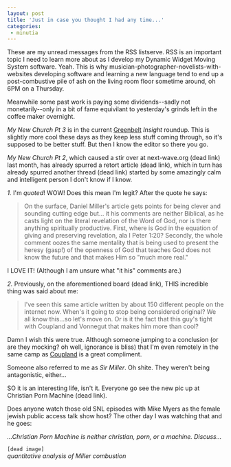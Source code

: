 ```yaml
---
layout: post
title: 'Just in case you thought I had any time...'
categories:
 - minutia
---
```

 
These are my unread messages from the RSS listserve. RSS is an important topic I need to learn more about as I develop my Dynamic Widget Moving System software. Yeah. This is why musician-photographer-novelists-with-websites developing software and learning a new language tend to end up a post-combustive pile of ash on the living room floor sometime around, oh 6PM on a Thursday.

Meanwhile some past work is paying some dividends--sadly not monetarily--only in a bit of fame equivilant to yesterday's grinds left in the coffee maker overnight.

_My New Church Pt 3_ is in the current [Greenbelt](http://www.greenbelt.org.uk/) _Insight_ roundup. This is slightly more cool these days as they keep less stuff coming through, so it's supposed to be better stuff. But then I know the editor so there you go.

_My New Church Pt 2_, which caused a stir over at <a class="dead">next-wave.org (dead link)</a> last month, has already spurred <a class="dead">a retort article (dead link)</a>, which in turn has already spurred <a class="dead">another thread (dead link)</a> started by some amazingly calm and intelligent person I don't know if I know.

*1.* I'm _quoted_! WOW! Does this mean I'm legit? After the quote he says:

> On the surface, Daniel Miller's article gets points for being clever and sounding cutting edge but... it his comments are neither Biblical, as he casts light on the literal revelation of the Word of God, nor is there anything spiritually productive. First, where is God in the equation of giving and preserving revelation, ala I Peter 1:20? Secondly, the whole comment oozes the same mentality that is being used to present the heresy (gasp!) of the openness of God that teaches God does not know the future and that makes Him so "much more real."

I LOVE IT! (Although I am unsure what "it his" comments are.)

*2.* Previously, on the aforementioned <a class="dead">board (dead link)</a>, THIS incredible thing was said about me:

> I've seen this same article written by about 150 different people on the internet now. When's it going to stop being considered original? We all know this...so let's move on. Or is it the fact that this guy's tight with Coupland and Vonnegut that makes him more than cool?

Damn I wish this were true. Although someone jumping to a conclusion (or are they mocking? oh well, ignorance is bliss) that I'm even remotely in the same camp as <a href="http://www.coupland.com/">Coupland</a> is a great compliment.

Someone also referred to me as _Sir Miller_. Oh shite. They weren't being antagonistic, either...

SO it is an interesting life, isn't it. Everyone go see the new pic up at <a class="dead">Christian Porn Machine (dead link)</a>.

Does anyone watch those old SNL episodes with Mike Myers as the female jewish public access talk show host? The other day I was watching that and he goes:

_...Christian Porn Machine is neither christian, porn, or a machine. Discuss..._

`[dead image]`  
_quantitative analysis of Miller combustion_
